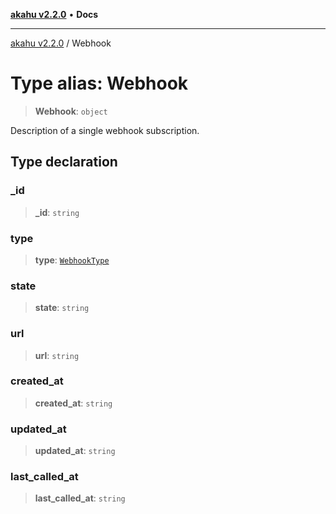 [**akahu v2.2.0**](../README.md) • **Docs**

***

[akahu v2.2.0](../README.md) / Webhook

# Type alias: Webhook

> **Webhook**: `object`

Description of a single webhook subscription.

## Type declaration

### \_id

> **\_id**: `string`

### type

> **type**: [`WebhookType`](WebhookType.md)

### state

> **state**: `string`

### url

> **url**: `string`

### created\_at

> **created\_at**: `string`

### updated\_at

> **updated\_at**: `string`

### last\_called\_at

> **last\_called\_at**: `string`
